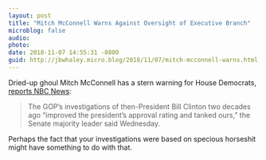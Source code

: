 ```yaml
---
layout: post
title: "Mitch McConnell Warns Against Oversight of Executive Branch"
microblog: false
audio: 
photo: 
date: 2018-11-07 14:55:31 -0800
guid: http://jbwhaley.micro.blog/2018/11/07/mitch-mcconnell-warns.html
---
```

Dried-up ghoul Mitch McConnell has a stern warning for House Democrats, [reports NBC News](https://www.nbcnews.com/politics/congress/mcconnell-warns-house-dems-presidential-harassment-may-not-be-best-n933511):

> The GOP’s investigations of then-President Bill Clinton two decades ago “improved the president’s approval rating and tanked ours,” the Senate majority leader said Wednesday.

Perhaps the fact that your investigations were based on specious horseshit might have something to do with that.
